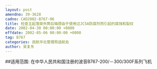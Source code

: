 ```yaml
---
layout: post
amendno: 39-3628
cadno: CAD2002-B767-06
title: 检查主起落架外筒后轴颈由于使用过JC5A防腐剂而引起的腐蚀和裂纹
date: 2002-04-30 00:00:00 +0800
effdate: 2002-05-06 00:00:00 +0800
tag: B767
categories: 民航华北管理局适航处
author: 吴复东
---
```


##适用范围:
在中华人民共和国注册的波音B767-200/－300/300F系列飞机

